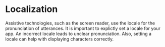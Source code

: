 # Localization

Assistive technologies, such as the screen reader, use the locale for the pronunciation of utterances. It is important to explictly set a locale for your app. An incorrect locale leads to unclear pronunciation. Also, setting a locale can help with displaying characters correctly.
